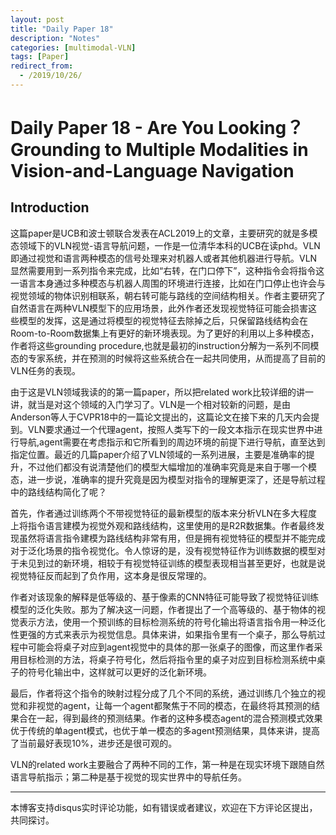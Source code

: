 ```yaml
---
layout: post
title: "Daily Paper 18"
description: "Notes"
categories: [multimodal-VLN]
tags: [Paper]
redirect_from:
  - /2019/10/26/
---
```


# Daily Paper 18 - Are You Looking？ Grounding to Multiple Modalities in Vision-and-Language Navigation  

## Introduction  

这篇paper是UCB和波士顿联合发表在ACL2019上的文章，主要研究的就是多模态领域下的VLN视觉-语言导航问题，一作是一位清华本科的UCB在读phd。VLN即通过视觉和语言两种模态的信号处理来对机器人或者其他机器进行导航。VLN显然需要用到一系列指令来完成，比如“右转，在门口停下”，这种指令会将指令这一语言本身通过多种模态与机器人周围的环境进行连接，比如在门口停止也许会与视觉领域的物体识别相联系，朝右转可能与路线的空间结构相关。作者主要研究了自然语言在两种VLN模型下的应用场景，此外作者还发现视觉特征可能会损害这些模型的发挥，这是通过将模型的视觉特征去除掉之后，只保留路线结构会在Room-to-Room数据集上有更好的新环境表现。为了更好的利用以上多种模态，作者将这些grounding procedure,也就是最初的instruction分解为一系列不同模态的专家系统，并在预测的时候将这些系统合在一起共同使用，从而提高了目前的VLN任务的表现。  

由于这是VLN领域我读的的第一篇paper，所以把related work比较详细的讲一讲，就当是对这个领域的入门学习了。VLN是一个相对较新的问题，是由Anderson等人于CVPR18中的一篇论文提出的，这篇论文在接下来的几天内会提到。VLN要求通过一个代理agent，按照人类写下的一段文本指示在现实世界中进行导航,agent需要在考虑指示和它所看到的周边环境的前提下进行导航，直至达到指定位置。最近的几篇paper介绍了VLN领域的一系列进展，主要是准确率的提升，不过他们都没有说清楚他们的模型大幅增加的准确率究竟是来自于哪一个模态，进一步说，准确率的提升究竟是因为模型对指令的理解更深了，还是导航过程中的路线结构简化了呢？  

首先，作者通过训练两个不带视觉特征的最新模型的版本来分析VLN在多大程度上将指令语言建模为视觉外观和路线结构，这里使用的是R2R数据集。作者最终发现虽然将语言指令建模为路线结构非常有用，但是拥有视觉特征的模型并不能完成对于泛化场景的指令视觉化。令人惊讶的是，没有视觉特征作为训练数据的模型对于未见到过的新环境，相较于有视觉特征训练的模型表现相当甚至更好，也就是说视觉特征反而起到了负作用，这本身是很反常理的。  

作者对该现象的解释是低等级的、基于像素的CNN特征可能导致了视觉特征训练模型的泛化失败。那为了解决这一问题，作者提出了一个高等级的、基于物体的视觉表示方法，使用一个预训练的目标检测系统的符号化输出将语言指令用一种泛化性更强的方式来表示为视觉信息。具体来讲，如果指令里有一个桌子，那么导航过程中可能会将桌子对应到agent视觉中的具体的那一张桌子的图像，而这里作者采用目标检测的方法，将桌子符号化，然后将指令里的桌子对应到目标检测系统中桌子的符号化输出中，这样就可以更好的泛化新环境。  

最后，作者将这个指令的映射过程分成了几个不同的系统，通过训练几个独立的视觉和非视觉的agent，让每一个agent都聚焦于不同的模态，在最终将其预测的结果合在一起，得到最终的预测结果。作者的这种多模态agent的混合预测模式效果优于传统的单agent模式，也优于单一模态的多agent预测结果，具体来讲，提高了当前最好表现10%，进步还是很可观的。  

VLN的related work主要融合了两种不同的工作，第一种是在现实环境下跟随自然语言导航指示；第二种是基于视觉的现实世界中的导航任务。



---
本博客支持disqus实时评论功能，如有错误或者建议，欢迎在下方评论区提出，共同探讨。  
